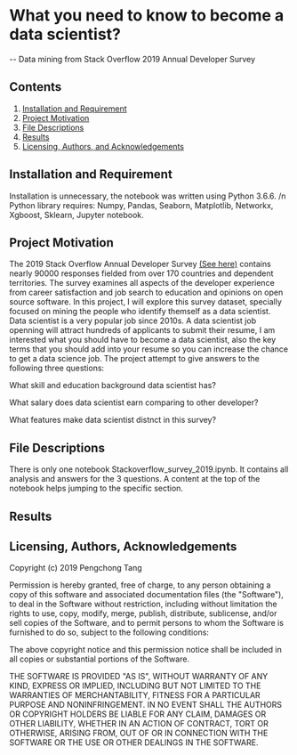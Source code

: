 # What you need to know to become a data scientist?
-- Data mining from Stack Overflow 2019 Annual Developer Survey

## Contents

1. [Installation and Requirement](#installation)
2. [Project Motivation](#motivation)
3. [File Descriptions](#files)
4. [Results](#results)
5. [Licensing, Authors, and Acknowledgements](#licensing)

## Installation and Requirement <a name="installation"></a>

Installation is unnecessary, the notebook was written using Python 3.6.6. /n
Python library requires:
Numpy, Pandas, Seaborn, Matplotlib, Networkx, Xgboost, Sklearn, Jupyter notebook.

## Project Motivation<a name="motivation"></a>

The 2019 Stack Overflow Annual Developer Survey [(See here)](https://insights.stackoverflow.com/survey) contains nearly 90000 responses fielded from over 170 countries and dependent territories. The survey examines all aspects of the developer experience from career satisfaction and job search to education and opinions on open source software. In this project, I will explore this survey dataset, specially focused on mining the people who identify themself as a data scientist. Data scientist is a very popular job since 2010s. A data scientist job openning will attract hundreds of applicants to submit their resume, I am interested what you should have to become a data scientist,  also the key terms that you should add into your resume so you can increase the chance to get a data science job. The project attempt to give answers to the following three questions:

What skill and education background data scientist has?

What salary does data scientist earn comparing to other developer?

What features make data scientist distnct in this survey?

## File Descriptions <a name="files"></a>

There is only one notebook Stackoverflow_survey_2019.ipynb. It contains all analysis and answers for the 3 questions. A content at the top of the notebook helps jumping to the specific section. 

## Results<a name="results"></a>



## Licensing, Authors, Acknowledgements<a name="licensing"></a>

Copyright (c) 2019 Pengchong Tang

Permission is hereby granted, free of charge, to any person obtaining a copy of this software and associated documentation files (the "Software"), to deal in the Software without restriction, including without limitation the rights to use, copy, modify, merge, publish, distribute, sublicense, and/or sell copies of the Software, and to permit persons to whom the Software is furnished to do so, subject to the following conditions:

The above copyright notice and this permission notice shall be included in all copies or substantial portions of the Software.

THE SOFTWARE IS PROVIDED "AS IS", WITHOUT WARRANTY OF ANY KIND, EXPRESS OR IMPLIED, INCLUDING BUT NOT LIMITED TO THE WARRANTIES OF MERCHANTABILITY, FITNESS FOR A PARTICULAR PURPOSE AND NONINFRINGEMENT. IN NO EVENT SHALL THE AUTHORS OR COPYRIGHT HOLDERS BE LIABLE FOR ANY CLAIM, DAMAGES OR OTHER LIABILITY, WHETHER IN AN ACTION OF CONTRACT, TORT OR OTHERWISE, ARISING FROM, OUT OF OR IN CONNECTION WITH THE SOFTWARE OR THE USE OR OTHER DEALINGS IN THE SOFTWARE.
